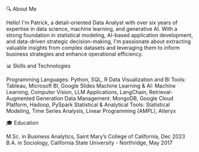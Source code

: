 🔍 About Me

Hello! I'm Patrick, a detail-oriented Data Analyst with over six years of expertise in data science, machine learning, and generative AI. With a strong foundation in statistical modeling, AI-based application development, and data-driven strategic decision-making, I'm passionate about extracting valuable insights from complex datasets and leveraging them to inform business strategies and enhance operational efficiency.

📊 Skills and Technologies

Programming Languages: Python, SQL, R
Data Visualization and BI Tools: Tableau, Microsoft BI, Google Slides
Machine Learning & AI: Machine Learning, Computer Vision, LLM Applications, LangChain, Retrieval-Augmented Generation
Data Management: MongoDB, Google Cloud Platform, Hadoop, PySpark
Statistical & Analytical Tools: Statistical Modeling, Time Series Analysis, Linear Programming (AMPL), Alteryx

🎓 Education

M.Sc. in Business Analytics, Saint Mary’s College of California, Dec 2023
B.A. in Sociology, California State University - Northridge, May 2017
